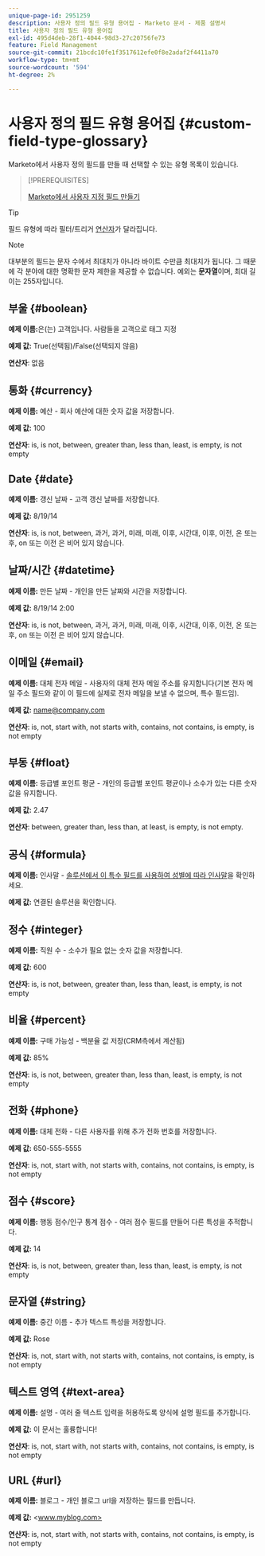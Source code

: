 ```yaml
---
unique-page-id: 2951259
description: 사용자 정의 필드 유형 용어집 - Marketo 문서 - 제품 설명서
title: 사용자 정의 필드 유형 용어집
exl-id: 495d4deb-28f1-4044-98d3-27c20756fe73
feature: Field Management
source-git-commit: 21bcdc10fe1f3517612efe0f8e2adaf2f4411a70
workflow-type: tm+mt
source-wordcount: '594'
ht-degree: 2%

---
```


# 사용자 정의 필드 유형 용어집 {#custom-field-type-glossary}

Marketo에서 사용자 정의 필드를 만들 때 선택할 수 있는 유형 목록이 있습니다.

>[!PREREQUISITES]
>
>[Marketo에서 사용자 지정 필드 만들기](/help/marketo/product-docs/administration/field-management/create-a-custom-field-in-marketo.md)

>[!TIP]
>
>필드 유형에 따라 필터/트리거 [연산자](/help/marketo/product-docs/core-marketo-concepts/smart-lists-and-static-lists/creating-a-smart-list/smart-list-filter-operators-glossary.md)가 달라집니다.

>[!NOTE]
>
>대부분의 필드는 문자 수에서 최대치가 아니라 바이트 수만큼 최대치가 됩니다. 그 때문에 각 분야에 대한 명확한 문자 제한을 제공할 수 없습니다. 예외는 **문자열**&#x200B;이며, 최대 길이는 255자입니다.

## 부울 {#boolean}

**예제 이름:**&#x200B;은(는) 고객입니다. 사람들을 고객으로 태그 지정

**예제 값:** True(선택됨)/False(선택되지 않음)

**연산자**: 없음

## 통화 {#currency}

**예제 이름:** 예산 - 회사 예산에 대한 숫자 값을 저장합니다.

**예제 값:** 100

**연산자**: is, is not, between, greater than, less than, least, is empty, is not empty

## Date {#date}

**예제 이름:** 갱신 날짜 - 고객 갱신 날짜를 저장합니다.

**예제 값:** 8/19/14

**연산자**: is, is not, between, 과거, 과거, 미래, 미래, 이후, 시간대, 이후, 이전, 온 또는 후, on 또는 이전 은 비어 있지 않습니다.

## 날짜/시간 {#datetime}

**예제 이름:** 만든 날짜 - 개인을 만든 날짜와 시간을 저장합니다.

**예제 값:** 8/19/14 2:00

**연산자**: is, is not, between, 과거, 과거, 미래, 미래, 이후, 시간대, 이후, 이전, 온 또는 후, on 또는 이전 은 비어 있지 않습니다.

## 이메일 {#email}

**예제 이름:** 대체 전자 메일 - 사용자의 대체 전자 메일 주소를 유지합니다(기본 전자 메일 주소 필드와 같이 이 필드에 실제로 전자 메일을 보낼 수 없으며, 특수 필드임).

**예제 값:** <name@company.com>

**연산자**: is, not, start with, not starts with, contains, not contains, is empty, is not empty

## 부동 {#float}

**예제 이름:** 등급별 포인트 평균 - 개인의 등급별 포인트 평균이나 소수가 있는 다른 숫자 값을 유지합니다.

**예제 값:** 2.47

**연산자**: between, greater than, less than, at least, is empty, is not empty.

## 공식 {#formula}

**예제 이름:** 인사말 - [솔루션에서 이 특수 필드를 사용하여 성별에 따라 인사말](/help/marketo/product-docs/administration/field-management/create-and-use-a-concatenated-string-formula-field.md)을 확인하세요.

**예제 값:** 연결된 솔루션을 확인합니다.

## 정수 {#integer}

**예제 이름:** 직원 수 - 소수가 필요 없는 숫자 값을 저장합니다.

**예제 값:** 600

**연산자**: is, is not, between, greater than, less than, least, is empty, is not empty

## 비율 {#percent}

**예제 이름:** 구매 가능성 - 백분율 값 저장(CRM측에서 계산됨)

**예제 값:** 85%

**연산자**: is, is not, between, greater than, less than, least, is empty, is not empty

## 전화 {#phone}

**예제 이름:** 대체 전화 - 다른 사용자를 위해 추가 전화 번호를 저장합니다.

**예제 값:** 650-555-5555

**연산자**: is, not, start with, not starts with, contains, not contains, is empty, is not empty

## 점수 {#score}

**예제 이름:** 행동 점수/인구 통계 점수 - 여러 점수 필드를 만들어 다른 특성을 추적합니다.

**예제 값:** 14

**연산자**: is, is not, between, greater than, less than, least, is empty, is not empty

## 문자열 {#string}

**예제 이름:** 중간 이름 - 추가 텍스트 특성을 저장합니다.

**예제 값:** Rose

**연산자**: is, not, start with, not starts with, contains, not contains, is empty, is not empty

## 텍스트 영역 {#text-area}

**예제 이름:** 설명 - 여러 줄 텍스트 입력을 허용하도록 양식에 설명 필드를 추가합니다.

**예제 값:** 이 문서는 훌륭합니다!

**연산자**: is, not, start with, not starts with, contains, not contains, is empty, is not empty

## URL {#url}

**예제 이름:** 블로그 - 개인 블로그 url을 저장하는 필드를 만듭니다.

**예제 값:** &lt;www.myblog.com>

**연산자**: is, not, start with, not starts with, contains, not contains, is empty, is not empty
